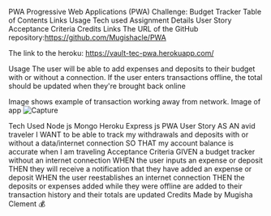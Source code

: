 PWA
Progressive Web Applications (PWA) Challenge: Budget Tracker
Table of Contents
Links
Usage
Tech used
Assignment Details
User Story
Acceptance Criteria
Credits
Links
The URL of the GitHub repository:https://github.com/Mugishacle/PWA

The link to the heroku: https://vault-tec-pwa.herokuapp.com/

Usage
The user will be able to add expenses and deposits to their budget with or without a connection. If the user enters transactions offline, the total should be updated when they're brought back online

Image shows example of transaction working away from network. Image of app
![Capture](https://user-images.githubusercontent.com/88864267/148889621-e648ed28-5d04-4100-8d78-483cca0ae4d0.JPG)

Tech Used
Node js
Mongo
Heroku
Express js
PWA
User Story
AS AN avid traveler
I WANT to be able to track my withdrawals and deposits with or without a data/internet connection
SO THAT my account balance is accurate when I am traveling 
Acceptance Criteria
GIVEN a budget tracker without an internet connection
WHEN the user inputs an expense or deposit
THEN they will receive a notification that they have added an expense or deposit
WHEN the user reestablishes an internet connection
THEN the deposits or expenses added while they were offline are added to their transaction history and their totals are updated
Credits
Made by Mugisha Clement 💰

